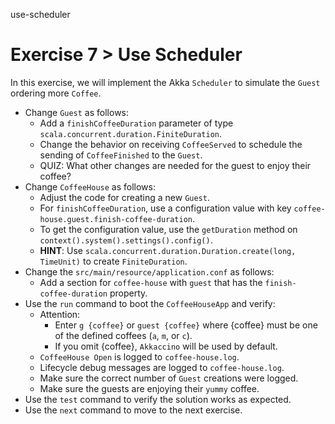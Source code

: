 use-scheduler

# Exercise 7 > Use Scheduler

In this exercise, we will implement the Akka `Scheduler` to simulate the `Guest` ordering more `Coffee`.

- Change `Guest` as follows:
    - Add a `finishCoffeeDuration` parameter of type `scala.concurrent.duration.FiniteDuration`.
    - Change the behavior on receiving `CoffeeServed` to schedule the sending of `CoffeeFinished` to the `Guest`.
    - QUIZ: What other changes are needed for the guest to enjoy their coffee?
- Change `CoffeeHouse` as follows:
    - Adjust the code for creating a new `Guest`.
    - For `finishCoffeeDuration`, use a configuration value with key `coffee-house.guest.finish-coffee-duration`.
    - To get the configuration value, use the `getDuration` method on `context().system().settings().config()`.
    - **HINT**: Use `scala.concurrent.duration.Duration.create(long, TimeUnit)` to create `FiniteDuration`.
- Change the `src/main/resource/application.conf` as follows:
    - Add a section for `coffee-house` with `guest` that has the `finish-coffee-duration` property. 
- Use the `run` command to boot the `CoffeeHouseApp` and verify:
    - Attention:
        - Enter `g {coffee}` or `guest {coffee}` where {coffee} must be one of the defined coffees (`a`, `m`, or `c`).
        - If you omit {coffee}, `Akkaccino` will be used by default.
    - `CoffeeHouse Open` is logged to `coffee-house.log`.
    - Lifecycle debug messages are logged to `coffee-house.log`.
    - Make sure the correct number of `Guest` creations were logged.
    - Make sure the guests are enjoying their `yummy` coffee.
- Use the `test` command to verify the solution works as expected.
- Use the `next` command to move to the next exercise.